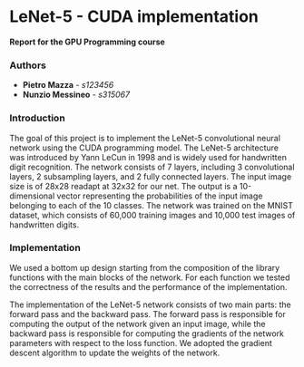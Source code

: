 # LeNet-5 - CUDA implementation
**Report for the GPU Programming course**
### Authors
- **Pietro Mazza** - *s123456*
- **Nunzio Messineo** - *s315067*

### Introduction
The goal of this project is to implement the LeNet-5 convolutional neural network using the CUDA programming model. The LeNet-5 architecture was introduced by Yann LeCun in 1998 and is widely used for handwritten digit recognition. The network consists of 7 layers, including 3 convolutional layers, 2 subsampling layers, and 2 fully connected layers. The input image size is of 28x28 readapt at 32x32 for our net. The output is a 10-dimensional vector representing the probabilities of the input image belonging to each of the 10 classes. The network was trained on the MNIST dataset, which consists of 60,000 training images and 10,000 test images of handwritten digits. 

### Implementation

We used a bottom up design starting from the composition of the library functions with the main blocks of the network. For each function we tested the correctness of the results and the performance of the implementation.

The implementation of the LeNet-5 network consists of two main parts: the forward pass and the backward pass. The forward pass is responsible for computing the output of the network given an input image, while the backward pass is responsible for computing the gradients of the network parameters with respect to the loss function. We adopted the gradient descent algorithm to update the weights of the network.